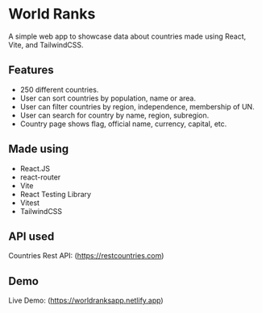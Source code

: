 # World Ranks
A simple web app to showcase data about countries made using React, Vite, and TailwindCSS.

## Features
- 250 different countries.
- User can sort countries by population, name or area.
- User can filter countries by region, independence, membership of UN.
- User can search for country by name, region, subregion.
- Country page shows flag, official name, currency, capital, etc.

## Made using
- React.JS
- react-router
- Vite
- React Testing Library
- Vitest
- TailwindCSS

## API used
Countries Rest API: (https://restcountries.com)

## Demo
Live Demo: (https://worldranksapp.netlify.app)